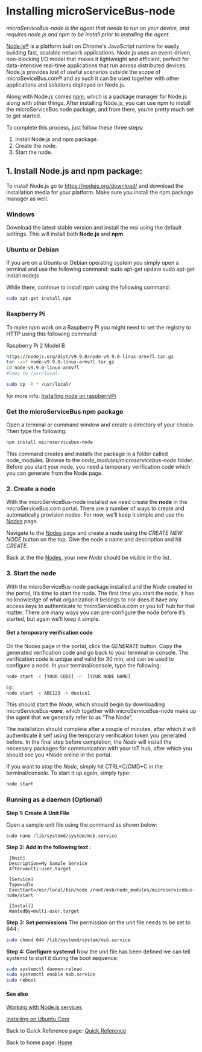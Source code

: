 # Installing microServiceBus-node

*microServiceBus-node is the agent that needs to run on your device, and requires node.js and npm to be install prior to installing the agent.*

[Node.js®](nodejs.org) is a platform built on Chrome's JavaScript runtime for easily building fast, scalable network applications. Node.js uses an event-driven, non-blocking I/O model that makes it lightweight and efficient, perfect for data-intensive real-time applications that run across distributed devices. Node.js provides lost of useful scenarios outside the scope of microSeviceBus.com® and as such it can be used together with other applications and solutions deployed on Node.js.

Along with Node.js comes [npm](npm.org), which is a package manager for Node.js along with other things. After installing Node.js, you can use npm to install the microServiceBus.node package, and from there, you’re pretty much set to get started.

To complete this process, just follow these three steps:

1. Install Node.js and npm package.
2. Create the node.
3. Start the node.

## 1. Install Node.js and npm package:

To install Node.js go to https://nodejs.org/download/ and download the installation media for your platform. Make sure you install the npm package manager as well.

### Windows

Download the latest stable version and install the msi using the default settings. This will install both **Node.js** and **npm**.

### Ubuntu or Debian

If you are on a Ubuntu or Debian operating system you simply open a terminal and use the following command: 
sudo apt-get update 
sudo apt-get install nodejs 

While there, continue to install npm using the following command:

```bash
sudo apt-get install npm
```

### Raspberry Pi

To make npm work on a Raspberry Pi you might need to set the registry to HTTP using this following command:

Raspberry Pi 2 Model B  

```bash
https://nodejs.org/dist/v9.9.0/node-v9.9.0-linux-armv7l.tar.gz
tar -xvf node-v9.9.0-linux-armv7l.tar.gz
cd node-v9.9.0-linux-armv7l
#Copy to /usr/local:

sudo cp -R * /usr/local/
```

for more info: [Installing node on raspberryPi](http://blog.wia.io/installing-node-js-v4-0-0-on-a-raspberry-pi/)

### Get the microServiceBus npm package

Open a terminal or command window and create a directory of your choice. Then type the following:

```bash
npm install microservicebus-node  
```

This command creates and installs the package in a folder called node_modules. Browse to the _node_modules/microservicebus-node_ folder. 
Before you start your node, you need a temporary verification code which you can generate from the Node page.

### 2. Create a node

With the microServiceBus-node installed we need create the **node** in the microServiceBus.com portal. There are a number of ways to create and automatically provision nodes.
For now, we’ll keep it simple and use the [Nodes](/Nodes) page.

Navigate to the [Nodes](/Nodes) page and create a node using the *CREATE NEW NODE* button on the top. Give the node a name and description and hit *CREATE*.

Back at the the [Nodes](/Nodes), your new *Node* should be visible in the list.

### 3. Start the node

With the microServiceBus-node package installed and the *Node* created in the portal, it’s time to start the node. The first time you start the node, it has no knowledge of what organization it belongs to nor does it have any access keys to authenticate to microServiceBus.com or you IoT hub for that matter. There are many ways you can pre-configure the node before it’s started, but again we’ll keep it simple.

#### Get a temporary verification code

On the Nodes page in the portal, click the *GENERATE* button. Copy the generated verification code and go back to your terminal or console. The verification code is unique and valid for 30 min, and can be used to configure a node.
In your terminal/console, type the following:

```bash  
node start -c [YOUR CODE] -n  [YOUR NODE NAME]

Eg:
node start -c ABC123 -n device1
```

This should start the *Node*, which should begin by downloading microServiceBus-**core**, which together with microServiceBus-node make up the agent that we generally refer to as “The Node”.

The installation should complete after a couple of minutes, after which it will authenticate it self using the temporary verification token you generated before. In the final step before completion, the *Node* will install the necessary packages for communication with your IoT hub, after which you should see you *Node online in the portal.

If you want to stop the *Node*, simply hit CTRL+C/CMD+C in the terminal/console. To start it up again, simply type:

```bash
node start
```

### Running as a daemon (Optional)

**Step 1: Create A Unit File**

Open a sample unit file using the command as shown below:

```
sudo nano /lib/systemd/system/msb.service
```

**Step 2: Add in the following text :**

```text
 [Unit]
 Description=My Sample Service
 After=multi-user.target

 [Service]
 Type=idle
 ExecStart=/usr/local/bin/node /root/msb/node_modules/microservicebus-node/start

 [Install]
 WantedBy=multi-user.target
```

**Step 3: Set permissions**
The permission on the unit file needs to be set to 644 :

```bash
sudo chmod 644 /lib/systemd/system/msb.service
```

**Step 4: Configure systemd**
Now the unit file has been defined we can tell systemd to start it during the boot sequence:

```bash
sudo systemctl daemon-reload
sudo systemctl enable msb.service
sudo reboot
```

#### See also

[Working with Node.js services](wiki/nodejs)

[Installing on Ubuntu Core](https://github.com/axians/microServiceBus-node/wiki/IoT-Devices)

Back to Quick Reference page: [Quick Reference](/quickReference/)

Back to home page: [Home](/microServiceBus.docs/)
